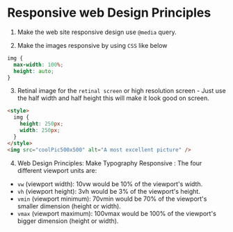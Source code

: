 # Responsive web Design Principles

1. Make the web site responsive design use `@media` query.

2. Make the images responsive by using `CSS` like below

```css
img {
  max-width: 100%;
  height: auto;
}
```

3. Retinal image for the `retinal screen` or high resolution screen - Just use the half width and half height this will make it look good on screen.

```html
<style>
  img {
    height: 250px;
    width: 250px;
  }
</style>
<img src="coolPic500x500" alt="A most excellent picture" />
```

4. Web Design Principles: Make Typography Responsive :
   The four different viewport units are:

- `vw` (viewport width): 10vw would be 10% of the viewport's width.
- `vh` (viewport height): 3vh would be 3% of the viewport's height.
- `vmin` (viewport minimum): 70vmin would be 70% of the viewport's smaller dimension (height or width).
- `vmax` (viewport maximum): 100vmax would be 100% of the viewport's bigger dimension (height or width).
